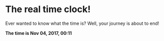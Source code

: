 # The real time clock!

Ever wanted to know what the time is? Well, your journey is about to end!

**The time is Nov 04, 2017, 00:11**